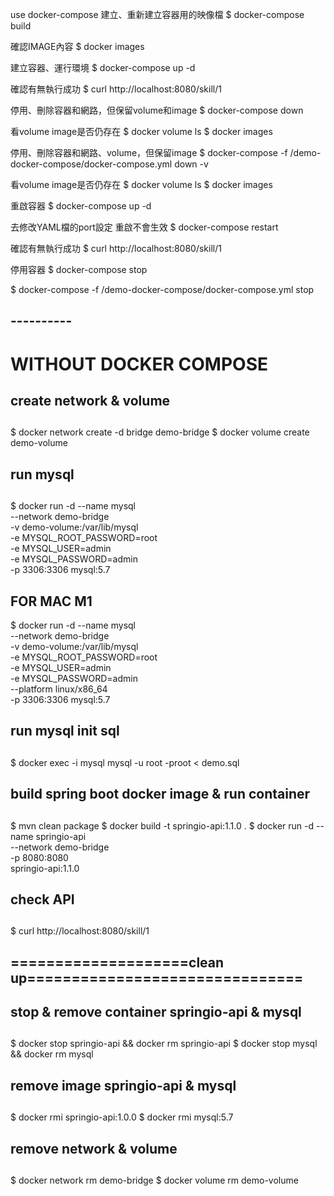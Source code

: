 
use docker-compose
建立、重新建立容器用的映像檔
$ docker-compose build

確認IMAGE內容
$ docker images

建立容器、運行環境
$ docker-compose up -d

確認有無執行成功
$ curl http://localhost:8080/skill/1

停用、刪除容器和網路，但保留volume和image
$ docker-compose down

看volume image是否仍存在
$ docker volume ls 
$ docker images

停用、刪除容器和網路、volume，但保留image
$ docker-compose -f /demo-docker-compose/docker-compose.yml down -v

看volume image是否仍存在
$ docker volume ls 
$ docker images

重啟容器
$ docker-compose up -d

去修改YAML檔的port設定 重啟不會生效
$ docker-compose restart

確認有無執行成功
$ curl http://localhost:8080/skill/1

停用容器
$ docker-compose stop

$ docker-compose -f /demo-docker-compose/docker-compose.yml stop




## ----------
# WITHOUT DOCKER COMPOSE
## create network & volume
##
$ docker network create -d bridge demo-bridge
$ docker volume create demo-volume


## run mysql
##
$ docker run -d --name mysql \
    --network demo-bridge \
    -v demo-volume:/var/lib/mysql \
    -e MYSQL_ROOT_PASSWORD=root \
    -e MYSQL_USER=admin \
    -e MYSQL_PASSWORD=admin \
    -p 3306:3306 mysql:5.7

## FOR MAC M1
$ docker run -d --name mysql \
    --network demo-bridge \
    -v demo-volume:/var/lib/mysql \
    -e MYSQL_ROOT_PASSWORD=root \
    -e MYSQL_USER=admin \
    -e MYSQL_PASSWORD=admin \
    --platform linux/x86_64 \
    -p 3306:3306 mysql:5.7

## run mysql init sql
##
$ docker exec -i mysql mysql -u root -proot < demo.sql

## build spring boot docker image & run container
##
$ mvn clean package
$ docker build -t springio-api:1.1.0 .
$ docker run -d --name springio-api \
    --network demo-bridge \
    -p 8080:8080 \
    springio-api:1.1.0

## check API
##
$ curl http://localhost:8080/skill/1

## ====================clean up===============================
## stop & remove container springio-api & mysql
##
$ docker stop springio-api && docker rm springio-api
$ docker stop mysql && docker rm mysql

## remove image springio-api & mysql
##
$ docker rmi springio-api:1.0.0
$ docker rmi mysql:5.7

## remove network & volume
##
$ docker network rm demo-bridge
$ docker volume rm demo-volume

